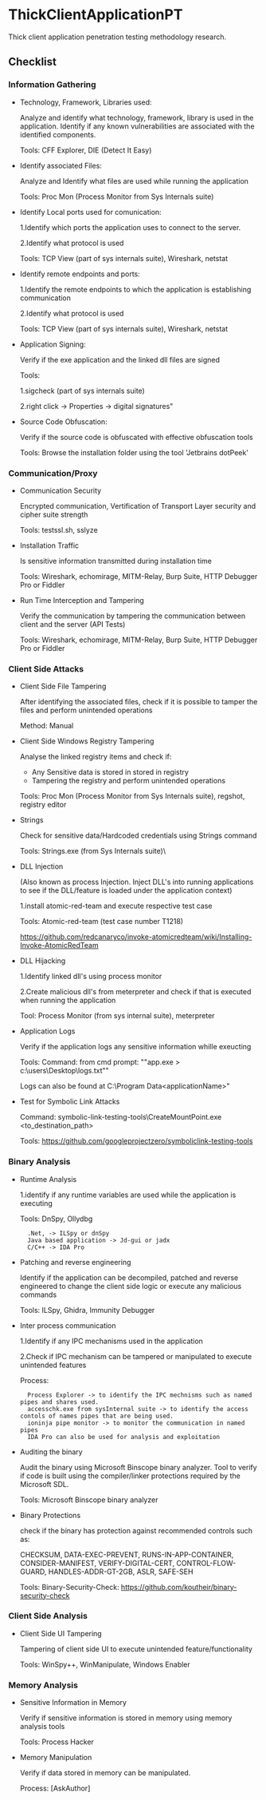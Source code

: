 # ThickClientApplicationPT
Thick client application penetration testing methodology research.

## Checklist

### Information Gathering

* Technology, Framework, Libraries used:

    Analyze and identify what technology, framework, library is used in the application. Identify if any known vulnerabilities are associated with the identified components.

  Tools: CFF Explorer, DIE (Detect It Easy)

* Identify associated Files:

  Analyze and Identify what files are used while running the application
  
  Tools: Proc Mon (Process Monitor from Sys Internals suite)
  
* Identify Local ports used for comunication:

  1.Identify which ports the application uses to connect to the server.
  
  2.Identify what protocol is used

  Tools: TCP View (part of sys internals suite), Wireshark, netstat

* Identify remote endpoints and ports:

  1.Identify the remote endpoints to which the application is establishing communication
  
  2.Identify what protocol is used

  Tools: TCP View (part of sys internals suite), Wireshark, netstat

* Application Signing:

  Verify if the exe application and the linked dll files are signed

  Tools:
  
  1.sigcheck (part of sys internals suite)
  
  2.right click -> Properties -> digital signatures"

* Source Code Obfuscation:

  Verify if the source code is obfuscated with effective obfuscation tools

  Tools:
  Browse the installation folder using the tool 'Jetbrains dotPeek'
  
### Communication/Proxy

* Communication Security

	Encrypted communication, Vertification of Transport Layer security and cipher suite strength
 
	Tools: testssl.sh, sslyze

* Installation Traffic

	Is sensitive information transmitted during installation time
    
	Tools: Wireshark, echomirage, MITM-Relay, Burp Suite, HTTP Debugger Pro or Fiddler

* Run Time Interception and Tampering

	Verify the communication by tampering the communication between client and the server (API Tests)
    
	Tools: Wireshark, echomirage, MITM-Relay, Burp Suite, HTTP Debugger Pro or Fiddler
    
### Client Side Attacks

* Client Side File Tampering

	After identifying the associated files, check if it is possible to tamper the files and perform unintended operations

	Method: Manual

* Client Side Windows Registry Tampering

	Analyse the linked registry items and check if:

	* Any Sensitive data is stored in stored in registry
	* Tampering the registry and perform unintended operations

	Tools: Proc Mon (Process Monitor from Sys Internals suite), regshot, registry editor

* Strings

	Check for sensitive data/Hardcoded credentials using Strings command

	Tools: Strings.exe (from Sys Internals suite)\

* DLL Injection

	(Also known as process Injection. Inject DLL's into running applications to see if the DLL/feature is loaded under the application context)

	1.install atomic-red-team and execute respective test case

	Tools: Atomic-red-team (test case number T1218)<AskAuthor>

	https://github.com/redcanaryco/invoke-atomicredteam/wiki/Installing-Invoke-AtomicRedTeam

* DLL Hijacking

	1.Identify linked dll's using process monitor

	2.Create malicious dll's from meterpreter and check if that is executed when running the application

	Tool: Process Monitor (from sys internal suite), meterpreter

* Application Logs

	Verify if the application logs any sensitive information whille exeucting

	Tools: Command: from cmd prompt: ""app.exe > c:\users\Desktop\logs.txt""

	Logs can also be found at C:\Program Data\<applicationName>\"

* Test for Symbolic Link Attacks

	Command: symbolic-link-testing-tools\CreateMountPoint.exe <sourcepath> <to_destination_path>

	Tools: https://github.com/googleprojectzero/symboliclink-testing-tools

### Binary Analysis

* Runtime Analysis

	1.identify if any runtime variables are used while the application is executing

	Tools: DnSpy, Ollydbg

		.Net, -> ILSpy or dnSpy
		Java based application -> Jd-gui or jadx
		C/C++ -> IDA Pro

* Patching and reverse engineering

	Identify if the application can be decompiled, patched and reverse engineered to change the client side logic or execute any malicious commands

	Tools: ILSpy, Ghidra, Immunity Debugger

* Inter process communication

	1.Identify if any IPC mechanisms used in the application

	2.Check if IPC mechanism can be tampered or manipulated to execute unintended features

	Process:

		Process Explorer -> to identify the IPC mechnisms such as named pipes and shares used.
		accesschk.exe from sysInternal suite -> to identify the access contols of names pipes that are being used.
		ioninja pipe monitor -> to monitor the communication in named pipes
		IDA Pro can also be used for analysis and exploitation

* Auditing the binary

	Audit the binary using Microsoft Binscope binary analyzer. Tool to verify if code is built using the compiler/linker protections required by the Microsoft SDL.

	Tools: Microsoft Binscope binary analyzer

* Binary Protections

	check if the binary has protection against recommended controls such as:

	CHECKSUM, DATA-EXEC-PREVENT, RUNS-IN-APP-CONTAINER, CONSIDER-MANIFEST, VERIFY-DIGITAL-CERT, CONTROL-FLOW-GUARD, HANDLES-ADDR-GT-2GB, ASLR, SAFE-SEH

	Tools: Binary-Security-Check: https://github.com/koutheir/binary-security-check

### Client Side Analysis

* Client Side UI Tampering

	Tampering of client side UI to execute unintended feature/functionality

	Tools: WinSpy++, WinManipulate, Windows Enabler

### Memory Analysis

* Sensitive Information in Memory

	Verify if sensitive information is stored in memory using memory analysis tools

	Tools: Process Hacker

* Memory Manipulation

	Verify if data stored in memory can be manipulated.

	Process: <pending>[AskAuthor]
